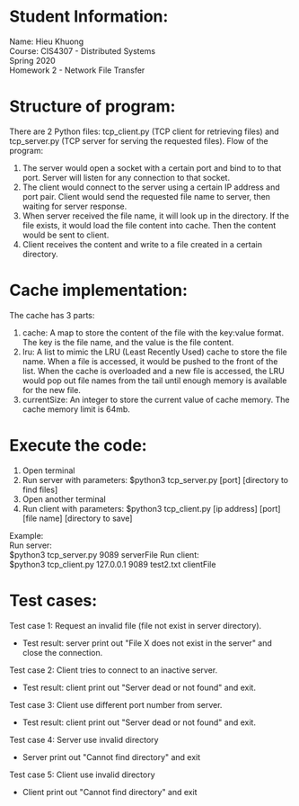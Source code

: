 ﻿# Student Information:
Name: Hieu Khuong  
Course: CIS4307 - Distributed Systems  
Spring 2020  
Homework 2 - Network File Transfer

# Structure of program:
There are 2 Python files: tcp_client.py (TCP client for retrieving files) and tcp_server.py (TCP server for serving the requested files).
Flow of the program:
1. The server would open a socket with a certain port and bind to to that port. Server will listen for any connection to that socket.
2. The client would connect to the server using a certain IP address and port pair. Client would send the requested file name to server, then waiting for server response.
3. When server received the file name, it will look up in the directory. If the file exists, it would load the file content into cache. Then the content would be sent to client.
4. Client receives the content and write to a file created in a certain directory.
# Cache implementation:
The cache has 3 parts:
1. cache: A map to store the content of the file with the key:value format. The key is the file name, and the value is the file content.
2. lru: A list to mimic the LRU (Least Recently Used) cache to store the file name. When a file is accessed, it would be pushed to the front of the list. When the cache is overloaded and a new file is accessed, the LRU would pop out file names from the tail until enough memory is available for the new file.
3. currentSize: An integer to store the current value of cache memory. The cache memory limit is 64mb.
# Execute the code:
1. Open terminal
2. Run server with parameters: 
$python3 tcp_server.py [port] [directory to find files] 
3. Open another terminal
4. Run client with parameters:
$python3 tcp_client.py [ip address] [port] [file name] [directory to save]

Example:  
Run server:  
$python3 tcp_server.py 9089 serverFile
Run client:  
$python3 tcp_client.py 127.0.0.1 9089 test2.txt clientFile

# Test cases:
Test case 1: Request an invalid file (file not exist in server directory).
- Test result: server print out "File X does not exist in the server" and close the connection.

Test case 2: Client tries to connect to an inactive server.
- Test result: client print out "Server dead or not found" and exit.

Test case 3: Client use different port number from server.
- Test result: client print out "Server dead or not found" and exit.

Test case 4: Server use invalid directory
- Server print out "Cannot find directory" and exit

Test case 5: Client use invalid directory
- Client print out "Cannot find directory" and exit
